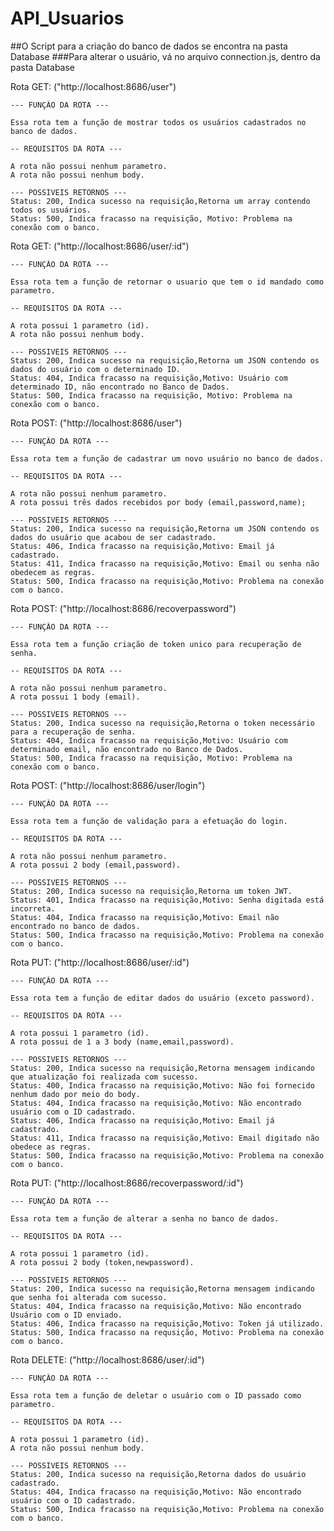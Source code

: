 # API_Usuarios

##O Script para a criação do banco de dados se encontra na pasta Database
###Para alterar o usuário, vá no arquivo connection.js, dentro da pasta Database

Rota GET: ("http://localhost:8686/user")
    
    --- FUNÇÂO DA ROTA ---
    
    Essa rota tem a função de mostrar todos os usuários cadastrados no banco de dados.
    
    -- REQUISITOS DA ROTA ---
    
    A rota não possui nenhum parametro.
    A rota não possui nenhum body.
    
    --- POSSIVEIS RETORNOS ---
    Status: 200, Indica sucesso na requisição,Retorna um array contendo todos os usuários.
    Status: 500, Indica fracasso na requisição, Motivo: Problema na conexão com o banco.

Rota GET: ("http://localhost:8686/user/:id")

    --- FUNÇÂO DA ROTA ---
    
    Essa rota tem a função de retornar o usuario que tem o id mandado como parametro. 
    
    -- REQUISITOS DA ROTA ---
    
    A rota possui 1 parametro (id).
    A rota não possui nenhum body.
    
    --- POSSIVEIS RETORNOS ---
    Status: 200, Indica sucesso na requisição,Retorna um JSON contendo os dados do usuário com o determinado ID.
    Status: 404, Indica fracasso na requisição,Motivo: Usuário com determinado ID, não encontrado no Banco de Dados.
    Status: 500, Indica fracasso na requisição, Motivo: Problema na conexão com o banco.
    
Rota POST: ("http://localhost:8686/user")
    
    --- FUNÇÂO DA ROTA ---
    
    Essa rota tem a função de cadastrar um novo usuário no banco de dados.
    
    -- REQUISITOS DA ROTA ---
    
    A rota não possui nenhum parametro.
    A rota possui três dados recebidos por body (email,password,name);
    
    --- POSSIVEIS RETORNOS ---
    Status: 200, Indica sucesso na requisição,Retorna um JSON contendo os dados do usuário que acabou de ser cadastrado.
    Status: 406, Indica fracasso na requisição,Motivo: Email já cadastrado.
    Status: 411, Indica fracasso na requisição,Motivo: Email ou senha não obedecem as regras.
    Status: 500, Indica fracasso na requisição,Motivo: Problema na conexão com o banco.

Rota POST: ("http://localhost:8686/recoverpassword")
    
    --- FUNÇÂO DA ROTA ---
    
    Essa rota tem a função criação de token unico para recuperação de senha.
    
    -- REQUISITOS DA ROTA ---
    
    A rota não possui nenhum parametro.
    A rota possui 1 body (email).
    
    --- POSSIVEIS RETORNOS ---
    Status: 200, Indica sucesso na requisição,Retorna o token necessário para a recuperação de senha.
    Status: 404, Indica fracasso na requisição,Motivo: Usuário com determinado email, não encontrado no Banco de Dados.
    Status: 500, Indica fracasso na requisição, Motivo: Problema na conexão com o banco.
    
Rota POST: ("http://localhost:8686/user/login")
    
    --- FUNÇÂO DA ROTA ---
    
    Essa rota tem a função de validação para a efetuação do login.
    
    -- REQUISITOS DA ROTA ---
    
    A rota não possui nenhum parametro.
    A rota possui 2 body (email,password).
    
    --- POSSIVEIS RETORNOS ---
    Status: 200, Indica sucesso na requisição,Retorna um token JWT.
    Status: 401, Indica fracasso na requisição,Motivo: Senha digitada está incorreta.
    Status: 404, Indica fracasso na requisição,Motivo: Email não encontrado no banco de dados.
    Status: 500, Indica fracasso na requisição,Motivo: Problema na conexão com o banco.

Rota PUT: ("http://localhost:8686/user/:id")
    
    --- FUNÇÂO DA ROTA ---
    
    Essa rota tem a função de editar dados do usuário (exceto password).
    
    -- REQUISITOS DA ROTA ---
    
    A rota possui 1 parametro (id).
    A rota possui de 1 a 3 body (name,email,password).
    
    --- POSSIVEIS RETORNOS ---
    Status: 200, Indica sucesso na requisição,Retorna mensagem indicando que atualização foi realizada com sucesso.
    Status: 400, Indica fracasso na requisição,Motivo: Não foi fornecido nenhum dado por meio do body.
    Status: 404, Indica fracasso na requisição,Motivo: Não encontrado usuário com o ID cadastrado.
    Status: 406, Indica fracasso na requisição,Motivo: Email já cadastrado.
    Status: 411, Indica fracasso na requisição,Motivo: Email digitado não obedece as regras.
    Status: 500, Indica fracasso na requisição,Motivo: Problema na conexão com o banco.

Rota PUT: ("http://localhost:8686/recoverpassword/:id")
    
    --- FUNÇÂO DA ROTA ---
    
    Essa rota tem a função de alterar a senha no banco de dados.
    
    -- REQUISITOS DA ROTA ---
    
    A rota possui 1 parametro (id).
    A rota possui 2 body (token,newpassword).
    
    --- POSSIVEIS RETORNOS ---
    Status: 200, Indica sucesso na requisição,Retorna mensagem indicando que senha foi alterada com sucesso.
    Status: 404, Indica fracasso na requisição,Motivo: Não encontrado Usuário com o ID enviado.
    Status: 406, Indica fracasso na requisição,Motivo: Token já utilizado.
    Status: 500, Indica fracasso na requsição, Motivo: Problema na conexão com o banco.

Rota DELETE: ("http://localhost:8686/user/:id")
    
    --- FUNÇÂO DA ROTA ---
    
    Essa rota tem a função de deletar o usuário com o ID passado como parametro.
    
    -- REQUISITOS DA ROTA ---
    
    A rota possui 1 parametro (id).
    A rota não possui nenhum body.
    
    --- POSSIVEIS RETORNOS ---
    Status: 200, Indica sucesso na requisição,Retorna dados do usuário cadastrado.
    Status: 404, Indica fracasso na requisição,Motivo: Não encontrado usuário com o ID cadastrado.
    Status: 500, Indica fracasso na requisição,Motivo: Problema na conexão com o banco.




